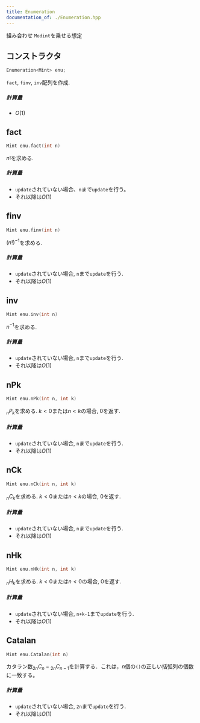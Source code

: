 ```yaml
---
title: Enumeration
documentation_of: ./Enumeration.hpp
---
```


組み合わせ `Modint`を乗せる想定

## コンストラクタ

```cpp
Enumeration<Mint> enu;
```
`fact`, `finv`, `inv`配列を作成. 

##### 計算量
- $O(1)$

## fact

```cpp
Mint enu.fact(int n)
```
$n!$を求める.

##### 計算量
- `update`されていない場合、`n`まで`update`を行う。
- それ以降は$O(1)$

## finv

```cpp
Mint enu.finv(int n)
```
$(n!)^{-1}$を求める.

##### 計算量
- `update`されていない場合, `n`まで`update`を行う.
- それ以降は$O(1)$

## inv

```cpp
Mint enu.inv(int n)
```
$n^{-1}$を求める.

##### 計算量
- `update`されていない場合, `n`まで`update`を行う.
- それ以降は$O(1)$

## nPk

```cpp
Mint enu.nPk(int n, int k)
```
${}_nP_k$を求める. $k < 0$または$n < k$の場合, $0$を返す.

##### 計算量
- `update`されていない場合, `n`まで`update`を行う.
- それ以降は$O(1)$

## nCk

```cpp
Mint enu.nCk(int n, int k)
```
${}_nC_k$を求める. $k < 0$または$n < k$の場合, $0$を返す.

##### 計算量
- `update`されていない場合, `n`まで`update`を行う.
- それ以降は$O(1)$

## nHk

```cpp
Mint enu.nHk(int n, int k)
```
${}_nH_k$を求める. $k < 0$または$n < 0$の場合, $0$を返す.

##### 計算量
- `update`されていない場合, `n+k-1`まで`update`を行う.
- それ以降は$O(1)$

## Catalan

```cpp
Mint enu.Catalan(int n)
```
カタラン数${}_{2n}C_n - {}_{2n}C_{n-1}$を計算する．これは，$n$個の`()`の正しい括弧列の個数に一致する。

##### 計算量
- `update`されていない場合, `2n`まで`update`を行う.
- それ以降は$O(1)$
